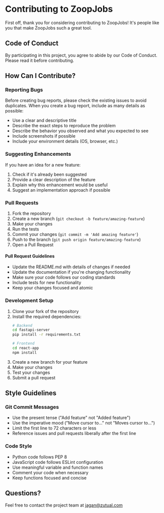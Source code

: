 # Contributing to ZoopJobs

First off, thank you for considering contributing to ZoopJobs! It's people like you that make ZoopJobs such a great tool.

## Code of Conduct

By participating in this project, you agree to abide by our Code of Conduct. Please read it before contributing.

## How Can I Contribute?

### Reporting Bugs

Before creating bug reports, please check the existing issues to avoid duplicates. When you create a bug report, include as many details as possible:

- Use a clear and descriptive title
- Describe the exact steps to reproduce the problem
- Describe the behavior you observed and what you expected to see
- Include screenshots if possible
- Include your environment details (OS, browser, etc.)

### Suggesting Enhancements

If you have an idea for a new feature:

1. Check if it's already been suggested
2. Provide a clear description of the feature
3. Explain why this enhancement would be useful
4. Suggest an implementation approach if possible

### Pull Requests

1. Fork the repository
2. Create a new branch (`git checkout -b feature/amazing-feature`)
3. Make your changes
4. Run the tests
5. Commit your changes (`git commit -m 'Add amazing feature'`)
6. Push to the branch (`git push origin feature/amazing-feature`)
7. Open a Pull Request

#### Pull Request Guidelines

- Update the README.md with details of changes if needed
- Update the documentation if you're changing functionality
- Make sure your code follows our coding standards
- Include tests for new functionality
- Keep your changes focused and atomic

### Development Setup

1. Clone your fork of the repository
2. Install the required dependencies:
   ```bash
   # Backend
   cd fastapi-server
   pip install -r requirements.txt

   # Frontend
   cd react-app
   npm install
   ```
3. Create a new branch for your feature
4. Make your changes
5. Test your changes
6. Submit a pull request

## Style Guidelines

### Git Commit Messages

- Use the present tense ("Add feature" not "Added feature")
- Use the imperative mood ("Move cursor to..." not "Moves cursor to...")
- Limit the first line to 72 characters or less
- Reference issues and pull requests liberally after the first line

### Code Style

- Python code follows PEP 8
- JavaScript code follows ESLint configuration
- Use meaningful variable and function names
- Comment your code when necessary
- Keep functions focused and concise

## Questions?

Feel free to contact the project team at jagan@zutual.com 